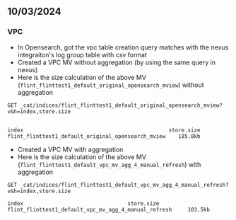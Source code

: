 ## 10/03/2024
### VPC
- In Opensearch, got the vpc table creation query matches with the nexus integraiton's log group table with csv format
- Created a VPC MV without aggregation (by using the same query in nexus)
- Here is the size calculation of the above MV (`flint_flinttest1_default_original_opensearch_mview`) without aggregation
 ```
GET _cat/indices/flint_flinttest1_default_original_opensearch_mview?v&h=index,store.size


index                                              store.size
flint_flinttest1_default_original_opensearch_mview    185.8kb
```
- Created a VPC MV with aggregation
- Here is the size calculation of the above MV (`flint_flinttest1_default_vpc_mv_agg_4_manual_refresh`) with aggregation
```
GET _cat/indices/flint_flinttest1_default_vpc_mv_agg_4_manual_refresh?v&h=index,store.size

index                                 store.size
flint_flinttest1_default_vpc_mv_agg_4_manual_refresh     103.5kb
```